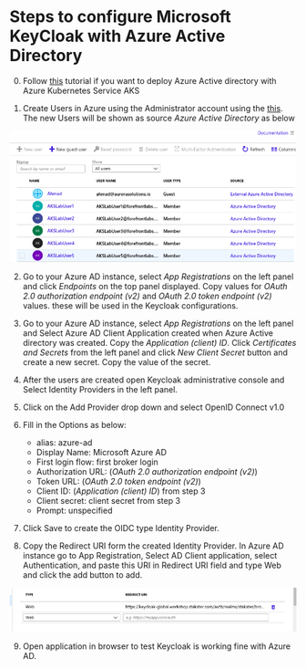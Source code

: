 # Steps to configure Microsoft KeyCloak with Azure Active Directory

0. Follow [this](https://docs.microsoft.com/en-us/azure/aks/azure-ad-integration#deploy-cluster) tutorial if you want to deploy Azure Active directory with Azure Kubernetes Service AKS

1. Create Users in Azure using the Administrator account using the [this](https://docs.microsoft.com/en-us/azure/active-directory/fundamentals/add-users-azure-active-directory). The new Users will be shown as source *Azure Active Directory* as below

![Diagram](add-users-ad.png)

2. Go to your Azure AD instance, select *App Registrations* on the left panel and click *Endpoints* on the top panel displayed. Copy values for *OAuth 2.0 authorization  endpoint (v2)* and *OAuth 2.0 token endpoint (v2)* values. these will be used in the Keycloak configurations.

3. Go to your Azure AD instance, select *App Registrations* on the left panel and Select Azure AD Client Application created when Azure Active directory was created. Copy the *Application (client) ID*. Click *Certificates and Secrets* from the left panel and click *New Client Secret* button and create a new secret. Copy the value of the secret.

4. After the users are created open Keycloak administrative console and Select Identity Providers in the left panel.

5. Click on the Add Provider drop down and select OpenID Connect v1.0 

6. Fill in the Options as below:
  
    * alias: azure-ad
    * Display Name: Microsoft Azure AD
    * First login flow: first broker login
    * Authorization URL: (*OAuth 2.0 authorization  endpoint (v2)*)
    * Token URL: (*OAuth 2.0 token endpoint (v2)*)
    * Client ID: (*Application (client) ID*) from step 3
    * Client secret: client secret from step 3
    * Prompt: unspecified

7. Click Save to create the OIDC type Identity Provider.

8. Copy the Redirect URI form the created Identity Provider. In Azure AD instance go to App Registration, Select AD Client application, select Authentication, and paste this URI in Redirect URI field and type Web and click the add button to add.

![Diagram](redirect-URI.png)

9. Open application in browser to test Keycloak is working fine with Azure AD.